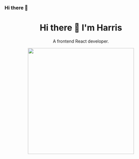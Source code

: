 ### Hi there 👋

<!--
**ccharris940406/ccharris940406** is a ✨ _special_ ✨ repository because its `README.md` (this file) appears on your GitHub profile.

Here are some ideas to get you started:

- 🔭 I’m currently working on ...
- 🌱 I’m currently learning ...
- 👯 I’m looking to collaborate on ...
- 🤔 I’m looking for help with ...
- 💬 Ask me about ...
- 📫 How to reach me: ...
- 😄 Pronouns: ...
- ⚡ Fun fact: ...
-->

<h1 align='center'>
  Hi there 👋 I'm Harris 
</h1>
<p align='center'>
  A frontend React developer.
</p>

<p align='center'>
  <a href="#"><img src="https://github-readme-stats.vercel.app/api?username=ccharris940406&show_icons=true&count_private=true&theme=dark" width="350"></a>
</p>
